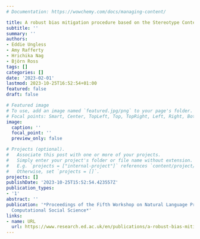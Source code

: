 ```yaml
---
# Documentation: https://wowchemy.com/docs/managing-content/

title: A robust bias mitigation procedure based on the Stereotype Content model
subtitle: ''
summary: ''
authors:
- Eddie Ungless
- Amy Rafferty
- Hrichika Nag
- Björn Ross
tags: []
categories: []
date: '2023-02-01'
lastmod: 2023-10-25T16:52:54+01:00
featured: false
draft: false

# Featured image
# To use, add an image named `featured.jpg/png` to your page's folder.
# Focal points: Smart, Center, TopLeft, Top, TopRight, Left, Right, BottomLeft, Bottom, BottomRight.
image:
  caption: ''
  focal_point: ''
  preview_only: false

# Projects (optional).
#   Associate this post with one or more of your projects.
#   Simply enter your project's folder or file name without extension.
#   E.g. `projects = ["internal-project"]` references `content/project/deep-learning/index.md`.
#   Otherwise, set `projects = []`.
projects: []
publishDate: '2023-10-25T15:52:54.423557Z'
publication_types:
- '1'
abstract: ''
publication: '*Proceedings of the Fifth Workshop on Natural Language Processing and
  Computational Social Science*'
links:
- name: URL
  url: https://www.research.ed.ac.uk/en/publications/a-robust-bias-mitigation-procedure-based-on-the-stereotype-conten
---
```

